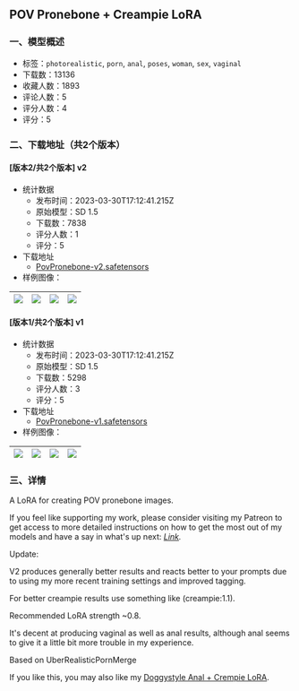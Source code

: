 ## POV Pronebone + Creampie LoRA
### 一、模型概述

- 标签：`photorealistic`, `porn`, `anal`, `poses`, `woman`, `sex`, `vaginal`
- 下载数：13136
- 收藏人数：1893
- 评论人数：5
- 评分人数：4
- 评分：5

### 二、下载地址（共2个版本）

#### [版本2/共2个版本] v2

- 统计数据
  - 发布时间：2023-03-30T17:12:41.215Z
  - 原始模型：SD 1.5
  - 下载数：7838
  - 评分人数：1
  - 评分：5
- 下载地址
  - [PovPronebone-v2.safetensors](https://civitai.com/api/download/models/31561)
- 样例图像：

| <img src="https://image.civitai.com/xG1nkqKTMzGDvpLrqFT7WA/2964e27d-79f5-483a-736a-db5a8c5f4000/width=450/359329.jpeg" /> | <img src="https://image.civitai.com/xG1nkqKTMzGDvpLrqFT7WA/ef9837f2-baf9-4944-d724-692b08abb300/width=450/359328.jpeg" /> | <img src="https://image.civitai.com/xG1nkqKTMzGDvpLrqFT7WA/da9ff30e-f03a-4be5-3000-7cbe48aa2200/width=450/359327.jpeg" /> | <img src="https://image.civitai.com/xG1nkqKTMzGDvpLrqFT7WA/6512528f-0574-4a76-4cff-710129d68100/width=450/359326.jpeg" /> |
| ---- | ---- | ---- | ---- |

#### [版本1/共2个版本] v1

- 统计数据
  - 发布时间：2023-03-30T17:12:41.215Z
  - 原始模型：SD 1.5
  - 下载数：5298
  - 评分人数：3
  - 评分：5
- 下载地址
  - [PovPronebone-v1.safetensors](https://civitai.com/api/download/models/20310)
- 样例图像：

| <img src="https://image.civitai.com/xG1nkqKTMzGDvpLrqFT7WA/8f740ab7-5864-4391-4cc7-05869c7ad000/width=450/215004.jpeg" /> | <img src="https://image.civitai.com/xG1nkqKTMzGDvpLrqFT7WA/06ecad92-37d2-4a61-4eb1-4aebc2066800/width=450/215011.jpeg" /> | <img src="https://image.civitai.com/xG1nkqKTMzGDvpLrqFT7WA/52fb031f-1610-4421-acb6-dc65da2dfe00/width=450/215010.jpeg" /> | <img src="https://image.civitai.com/xG1nkqKTMzGDvpLrqFT7WA/6aa247ca-10f9-499f-7aae-bfc9fc2d8800/width=450/215009.jpeg" /> |
| ---- | ---- | ---- | ---- |


### 三、详情
<p>A LoRA for creating POV pronebone images.</p><p></p><p>If you feel like supporting my work, please consider visiting my Patreon to get access to more detailed instructions on how to get the most out of my models and have a say in what's up next: <a target="_blank" rel="ugc" href="https://www.patreon.com/KinkAI/about"><em>Link</em></a><em>.</em></p><p></p><p>Update:</p><p>V2 produces generally better results and reacts better to your prompts due to using my more recent training settings and improved tagging.</p><p>For better creampie results use something like (creampie:1.1).</p><p></p><p>Recommended LoRA strength ~0.8.</p><p></p><p>It's decent at producing vaginal as well as anal results, although anal seems to give it a little bit more trouble in my experience.</p><p></p><p>Based on UberRealisticPornMerge</p><p></p><p>If you like this, you may also like my <a target="_blank" rel="ugc" href="https://civitai.com/models/11569/pov-doggy-anal-creampie-lora">Doggystyle Anal + Crempie LoRA</a>.</p>
